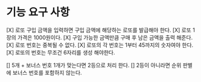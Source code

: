 # 기능 요구 사항
[X] 로또 구입 금액을 입력하면 구입 금액에 해당하는 로또를 발급해야 한다.
[X] 로또 1장의 가격은 1000원이다.
[X] 구입 가능한 금액만큼 구매 후 남은 금액을 출력 해준다.
[X] 로또 번호는 중복될 수 없다.
[X] 로또의 각 번호는 1부터 45까지의 숫자여야 한다.
[X] 로또의 번호는 무조건 6자리를 생성 해야한다.

[] 5개 + 보너스 번호 1개가 맞는다면 2등으로 처리 한다.
[] 2등이 아니라면 순위 판별에 보너스 번호를 포함하지 않는다.